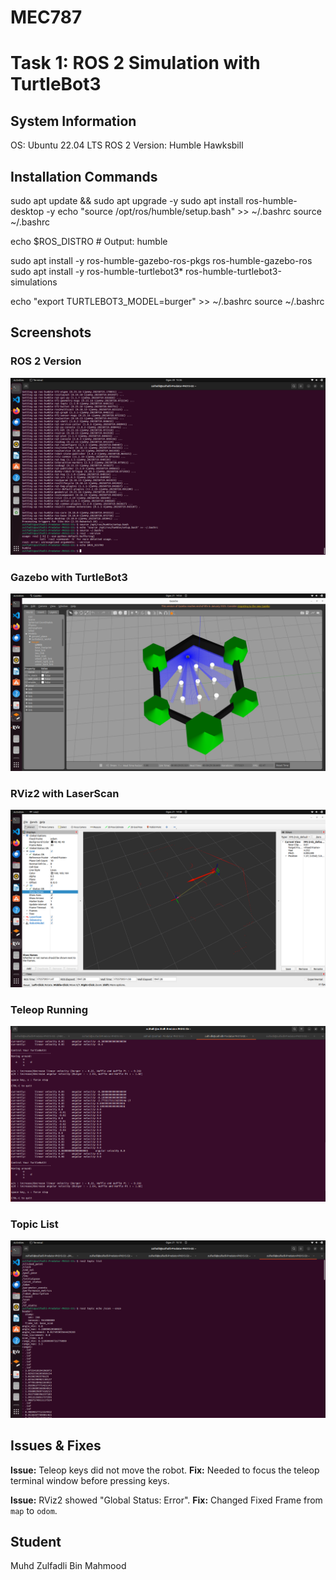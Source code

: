 # MEC787

# Task 1: ROS 2 Simulation with TurtleBot3

## System Information
OS: Ubuntu 22.04 LTS
ROS 2 Version: Humble Hawksbill
	
## Installation Commands
sudo apt update && sudo apt upgrade -y
sudo apt install ros-humble-desktop -y
echo "source /opt/ros/humble/setup.bash" >> ~/.bashrc
source ~/.bashrc

echo $ROS_DISTRO  # Output: humble

sudo apt install -y ros-humble-gazebo-ros-pkgs ros-humble-gazebo-ros
sudo apt install -y ros-humble-turtlebot3* ros-humble-turtlebot3-simulations

echo "export TURTLEBOT3_MODEL=burger" >> ~/.bashrc
source ~/.bashrc

## Screenshots

### ROS 2 Version
![ROS2 Version](img/ros2_version.png)

### Gazebo with TurtleBot3
![Gazebo Spawn](img/gazebo_spawn.png)

### RViz2 with LaserScan
![LaserScan in RViz2](img/rviz2_laserscan.png)

### Teleop Running
![Teleop Running](img/teleop_running.png)

### Topic List
![ROS2 Topic List](img/topic_list.png)

## Issues & Fixes
**Issue:** Teleop keys did not move the robot.
**Fix:** Needed to focus the teleop terminal window before pressing keys.

**Issue:** RViz2 showed "Global Status: Error".
**Fix:** Changed Fixed Frame from `map` to `odom`.

## Student
Muhd Zulfadli Bin Mahmood

